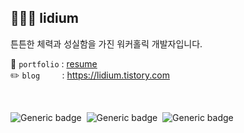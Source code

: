 ## 👩🏻‍🌾 lidium 
튼튼한 체력과 성실함을 가진 워커홀릭 개발자입니다.

📝 `portfolio` : [resume](https://www.notion.so/lidium-afccf21fb58746e8a24f1b375f592819) <br>
✏️ `blog`&nbsp;&nbsp;&nbsp;&nbsp;&nbsp;&nbsp;&nbsp;&nbsp; : https://lidium.tistory.com

<div align="left">
<br>

![Generic badge](https://img.shields.io/badge/Language-Swift-lightgray?logo=swift)&nbsp; ![Generic badge](https://img.shields.io/badge/iOS-Developer-black?logo=apple)&nbsp; ![Generic badge](https://img.shields.io/badge/watchOS-Developer-gray?logo=apple)
